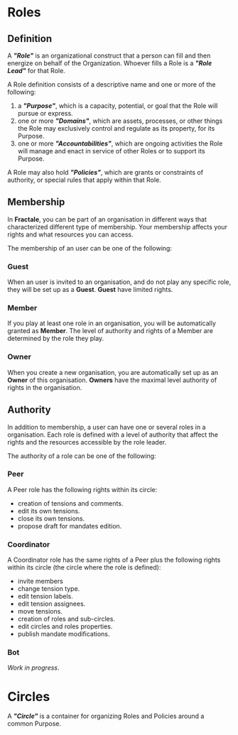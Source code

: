 # Roles

## Definition

A ***"Role"*** is an organizational construct that a person can fill and then energize on behalf of the Organization. Whoever fills a Role is a ***"Role Lead"*** for that Role.

A Role definition consists of a descriptive name and one or more of the following:

1. a ***"Purpose"***, which is a capacity, potential, or goal that the Role will pursue or express.
2. one or more ***"Domains"***, which are assets, processes, or other things the Role may exclusively control and regulate as its property, for its Purpose.
3. one or more ***"Accountabilities"***, which are ongoing activities the Role will manage and enact in service of other Roles or to support its Purpose.

A Role may also hold ***"Policies"***, which are grants or constraints of authority, or special rules that apply within that Role.

## Membership

In **Fractale**, you can be part of an organisation in different ways that characterized different type of membership. Your membership affects your rights and what resources you can access.  

The membership of an user can be one of the following: 

### Guest

When an user is invited to an organisation, and do not play any specific role, they will be set up as a **Guest**. **Guest** have limited rights.

### Member

If you play at least one role in an organisation, you will be automatically granted as **Member**. The level of authority and rights of a Member are determined by the role they play.

### Owner

When you create a new organisation, you are automatically set up as an **Owner** of this organisation. **Owners** have the maximal level authority of rights in the organisation.

## Authority

In addition to membership, a user can have one or several roles in a organisation. Each role is defined with a level of authority that affect the rights and the resources accessible by the role leader.  

The authority of a role can be one of the following: 

### Peer

A Peer role has the following rights within its circle:

* creation of tensions and comments.
* edit its own tensions.
* close its own tensions.
* propose draft for mandates edition.

### Coordinator

A Coordinator role has the same rights of a Peer plus the following rights within its circle (the circle where the role is defined):

* invite members
* change tension type.
* edit tension labels.
* edit tension assignees.
* move tensions.
* creation of roles and sub-circles.
* edit circles and roles properties.
* publish mandate modifications.


### Bot

*Work in progress*.



# Circles


A ***"Circle"*** is a container for organizing Roles and Policies around a common Purpose.
